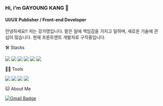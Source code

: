 ### Hi, i'm GAYOUNG KANG 👋

#### UI/UX Publisher / Front-end Developer
안녕하세요!! 저는 강가영입니다.
맡은 일에 책임감을 가지고 일하며, 새로운 기술에 관심이 많습니다.
현재 프론트엔트 개발자로 구직중입니다.


🛠️ Stacks

<img src="https://img.shields.io/badge/Html5-E34F26?style=flat-square&logo=html5&logoColor=white"/> <img src="https://img.shields.io/badge/Css3-1572B6?style=flat-square&logo=css&logoColor=white"/> <img src="https://img.shields.io/badge/JavaScript-F7DF1E?style=flat-square&logo=JavaScript&logoColor=white"/> <img src="https://img.shields.io/badge/React-61DAFB?style=flat-square&logo=react&logoColor=white"/>
 <img src="https://img.shields.io/badge/Java-007396?style=flat-square&logo=Java&logoColor=white"/>
<img src="https://img.shields.io/badge/MySQL-4479A1?style=flat-square&logo=MySQL&logoColor=white"/>  

💪🏼 Tools 

 <img src="https://img.shields.io/badge/Visual Studio Code-007ACC?style=flat-square&logo=Visual Studio Code&logoColor=white"/> <img src="https://img.shields.io/badge/GitHub-181717?style=flat-square&logo=GitHub&logoColor=white"/> <img src="https://img.shields.io/badge/Eclipse IDE-2C2255?style=flat-square&logo=Eclipse IDE&logoColor=white"/> <img src="https://img.shields.io/badge/IntelliJ IDEA-000000?style=flat-square&logo=IntelliJ IDEA&logoColor=white"/> 


🐱 About Me

[![Gmail Badge](https://img.shields.io/badge/Gmail-d14836?style=flat-square&logo=Gmail&logoColor=white&link=mailto:gangga9011@gmail.com)](gangga9011@gmail.com)

